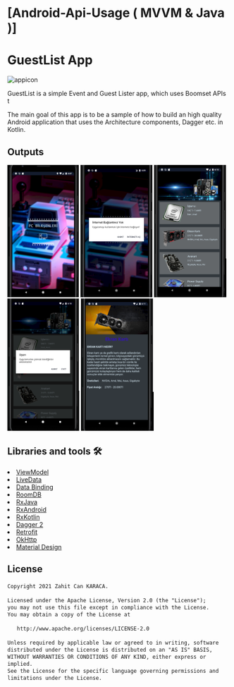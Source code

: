 # [Android-Api-Usage ( MVVM & Java )]

# GuestList App
![appicon](https://github.com/cagataymuhammet/GuestList/blob/master/images/guest_list_app.png)

GuestList is a simple Event and Guest Lister app, which uses Boomset APIs t

The main goal of this app is to be a sample of how to build an high quality Android application that uses the Architecture components, Dagger etc. in Kotlin.

<h2 id="Outputs">Outputs</h2>
<p>
  <img height= "300"  src="https://github.com/Zahit-Can-Karaca/Android-Api-Usage/blob/main/Screens/SplashActivity.png" alt="SS1" />
  <img height= "300"  src="https://github.com/Zahit-Can-Karaca/Android-Api-Usage/blob/main/Screens/SplashActivityAlertDialog.png" alt="SS2" />
  <img height= "300"  src="https://github.com/Zahit-Can-Karaca/Android-Api-Usage/blob/main/Screens/ListeActivity.png" alt="SS3" />
  <img height= "300"  src="https://github.com/Zahit-Can-Karaca/Android-Api-Usage/blob/main/Screens/ListeaActivityAlertDialog.png" alt="SS4" />
  <img height= "300"  src="https://github.com/Zahit-Can-Karaca/Android-Api-Usage/blob/main/Screens/DetayActivity.png" alt="SS5" />

</p>

## Libraries and tools 🛠
<li><a href="https://developer.android.com/topic/libraries/architecture/viewmodel">ViewModel</a></li>
<li><a href="https://developer.android.com/topic/libraries/architecture/livedata">LiveData</a></li>
<li><a href="https://developer.android.com/topic/libraries/data-binding">Data Binding</a></li>
<li><a href="https://developer.android.com/topic/libraries/architecture/room">RoomDB</a></li>
<li><a href="https://github.com/ReactiveX/RxJava">RxJava</a></li>
<li><a href="https://github.com/ReactiveX/RxAndroid">RxAndroid</a></li>
<li><a href="https://github.com/ReactiveX/RxKotlin">RxKotlin</a></li>
<li><a href="https://github.com/google/dagger">Dagger 2</a></li>
<li><a href="https://square.github.io/retrofit/">Retrofit</a></li>
<li><a href="https://github.com/square/okhttp">OkHttp</a></li>
<li><a href="https://material.io/develop/android/docs/getting-started/">Material Design</a></li>


License
--------


    Copyright 2021 Zahit Can KARACA.

    Licensed under the Apache License, Version 2.0 (the "License");
    you may not use this file except in compliance with the License.
    You may obtain a copy of the License at

       http://www.apache.org/licenses/LICENSE-2.0

    Unless required by applicable law or agreed to in writing, software
    distributed under the License is distributed on an "AS IS" BASIS,
    WITHOUT WARRANTIES OR CONDITIONS OF ANY KIND, either express or implied.
    See the License for the specific language governing permissions and
    limitations under the License.

